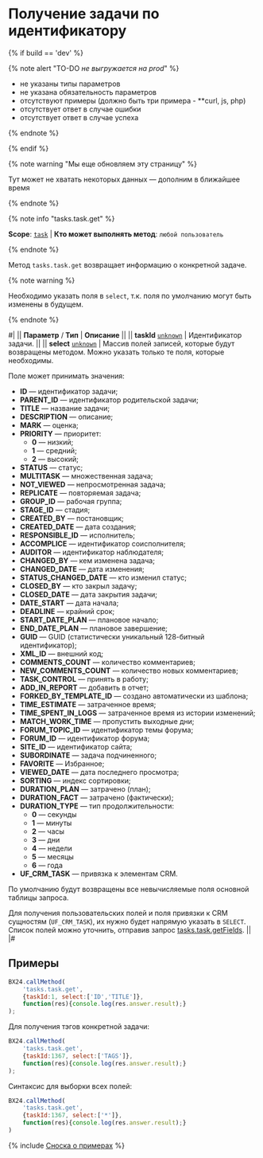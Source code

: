 # Получение задачи по идентификатору

{% if build == 'dev' %}

{% note alert "TO-DO _не выгружается на prod_" %}

- не указаны типы параметров
- не указана обязательность параметров
- отсутствуют примеры (должно быть три примера - **curl, js, php)
- отсутствует ответ в случае ошибки
- отсутствует ответ в случае успеха
 
{% endnote %}

{% endif %}

{% note warning "Мы еще обновляем эту страницу" %}

Тут может не хватать некоторых данных — дополним в ближайшее время

{% endnote %}

{% note info "tasks.task.get" %}

**Scope**: [`task`](../scopes/permissions.md) | **Кто может выполнять метод**: `любой пользователь`

{% endnote %}

Метод `tasks.task.get` возвращает информацию о конкретной задаче.

{% note warning %}

Необходимо указать поля в `select`, т.к. поля по умолчанию могут быть изменены в будущем.

{% endnote %}

#|
|| **Параметр** / **Тип** | **Описание** ||
|| **taskId**
[`unknown`](../data-types.md) | Идентификатор задачи. ||
|| **select**
[`unknown`](../data-types.md) | Массив полей записей, которые будут возвращены методом. Можно указать только те поля, которые необходимы. 

Поле может принимать значения: 
- **ID** — идентификатор задачи; 
- **PARENT_ID** — идентификатор родительской задачи; 
- **TITLE** — название задачи; 
- **DESCRIPTION** — описание; 
- **MARK** — оценка; 
- **PRIORITY** — приоритет:
    - **0** — низкий;
    - **1** — средний;
    - **2** — высокий;
- **STATUS** — статус; 
- **MULTITASK** — множественная задача; 
- **NOT_VIEWED** — непросмотренная задача; 
- **REPLICATE** — повторяемая задача; 
- **GROUP_ID** — рабочая группа; 
- **STAGE_ID** — стадия; 
- **CREATED_BY** — постановщик; 
- **CREATED_DATE** — дата создания; 
- **RESPONSIBLE_ID** — исполнитель; 
- **ACCOMPLICE** — идентификатор соисполнителя; 
- **AUDITOR** — идентификатор наблюдателя; 
- **CHANGED_BY** — кем изменена задача; 
- **CHANGED_DATE** — дата изменения; 
- **STATUS_CHANGED_DATE** — кто изменил статус; 
- **CLOSED_BY** — кто закрыл задачу; 
- **CLOSED_DATE** — дата закрытия задачи; 
- **DATE_START** — дата начала; 
- **DEADLINE** — крайний срок; 
- **START_DATE_PLAN** — плановое начало; 
- **END_DATE_PLAN** —  плановое завершение; 
- **GUID** — GUID (статистически уникальный 128-битный идентификатор); 
- **XML_ID** — внешний код; 
- **COMMENTS_COUNT** — количество комментариев; 
- **NEW_COMMENTS_COUNT** — количество новых комментариев; 
- **TASK_CONTROL** — принять в работу; 
- **ADD_IN_REPORT** — добавить в отчет; 
- **FORKED_BY_TEMPLATE_ID** — создано автоматически из шаблона; 
- **TIME_ESTIMATE** — затраченное время; 
- **TIME_SPENT_IN_LOGS** — затраченное время из истории изменений; 
- **MATCH_WORK_TIME** — пропустить выходные дни; 
- **FORUM_TOPIC_ID** — идентификатор темы форума; 
- **FORUM_ID** — идентификатор форума; 
- **SITE_ID** — идентификатор сайта; 
- **SUBORDINATE** — задача подчиненного; 
- **FAVORITE** — Избранное; 
- **VIEWED_DATE** — дата последнего просмотра; 
- **SORTING** — индекс сортировки; 
- **DURATION_PLAN** — затрачено (план); 
- **DURATION_FACT** — затрачено (фактически); 
- **DURATION_TYPE** — тип продолжительности:
    - **0** — секунды
    - **1** — минуты
    - **2** — часы
    - **3** — дни
    - **4** — недели
    - **5** — месяцы
    - **6** — года
- **UF_CRM_TASK** — привязка к элементам CRM.

По умолчанию будут возвращены все невычисляемые поля основной таблицы запроса.

Для получения пользовательских полей и поля привязки к CRM сущностям (`UF_CRM_TASK`), их нужно будет напрямую указать в `SELECT`. Список полей можно уточнить, отправив запрос [tasks.task.getFields](./tasks-task-get-fields.md). ||
|#

## Примеры

```js
BX24.callMethod(
    'tasks.task.get',
    {taskId:1, select:['ID','TITLE']},
    function(res){console.log(res.answer.result);}
);
```

Для получения тэгов конкретной задачи:

```js
BX24.callMethod(
    'tasks.task.get',
    {taskId:1367, select:['TAGS']},
    function(res){console.log(res.answer.result);}
);
```

Синтаксис для выборки всех полей:

```js
BX24.callMethod(
    'tasks.task.get',
    {taskId:1367, select:['*']},
    function(res){console.log(res.answer.result);}
)
```

{% include [Сноска о примерах](../../_includes/examples.md) %}